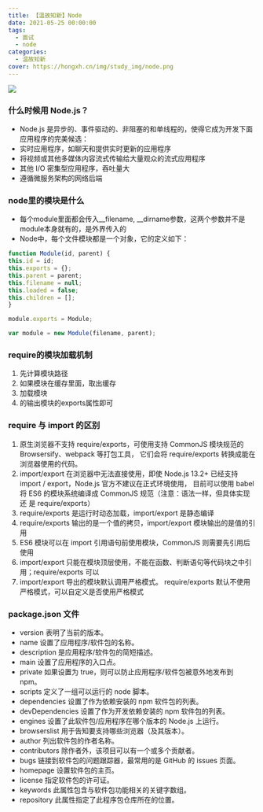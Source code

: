 ```yaml
---
title: 【温故知新】Node
date: 2021-05-25 00:00:00
tags:
  - 面试
  - node
categories:
  - 温故知新
cover: https://hongxh.cn/img/study_img/node.png
---
```


![](https://hongxh.cn/img/study_img/node.png)

### 什么时候用 Node.js？
- Node.js 是异步的、事件驱动的、非阻塞的和单线程的，使得它成为开发下面应用程序的完美候选：
- 实时应用程序，如聊天和提供实时更新的应用程序
- 将视频或其他多媒体内容流式传输给大量观众的流式应用程序
- 其他 I/O 密集型应用程序，吞吐量大
- 遵循微服务架构的网络后端


### node里的模块是什么
- 每个module里面都会传入__filename, __dirname参数，这两个参数并不是module本身就有的，是外界传入的
- Node中，每个文件模块都是一个对象，它的定义如下：
```javascript
function Module(id, parent) {
this.id = id;
this.exports = {};
this.parent = parent;
this.filename = null;
this.loaded = false;
this.children = [];
}

module.exports = Module;

var module = new Module(filename, parent);
```


### require的模块加载机制
1. 先计算模块路径
2. 如果模块在缓存里面，取出缓存
3. 加载模块
4. 的输出模块的exports属性即可


### require 与 import 的区别
1. 原生浏览器不支持 require/exports，可使用支持 CommonJS 模块规范的 Browsersify、webpack 等打包工具，
   它们会将 require/exports 转换成能在浏览器使用的代码。
2. import/export 在浏览器中无法直接使用，即使 Node.js 13.2+ 已经支持 import / export，Node.js 官方不建议在正式环境使用，
   目前可以使用 babel 将 ES6 的模块系统编译成 CommonJS 规范（注意：语法一样，但具体实现还 是 require/exports）
4. require/exports 是运行时动态加载，import/export 是静态编译
5. require/exports 输出的是一个值的拷贝，import/export 模块输出的是值的引用
6. ES6 模块可以在 import 引用语句前使用模块，CommonJS 则需要先引用后使用
7. import/export 只能在模块顶层使用，不能在函数、判断语句等代码块之中引用；require/exports 可以
8. import/export 导出的模块默认调用严格模式。 require/exports 默认不使用严格模式，可以自定义是否使用严格模式


### package.json 文件
- version 表明了当前的版本。
- name 设置了应用程序/软件包的名称。
- description 是应用程序/软件包的简短描述。
- main 设置了应用程序的入口点。
- private 如果设置为 true，则可以防止应用程序/软件包被意外地发布到 npm。
- scripts 定义了一组可以运行的 node 脚本。
- dependencies 设置了作为依赖安装的 npm 软件包的列表。
- devDependencies 设置了作为开发依赖安装的 npm 软件包的列表。
- engines 设置了此软件包/应用程序在哪个版本的 Node.js 上运行。
- browserslist 用于告知要支持哪些浏览器（及其版本）。
- author 列出软件包的作者名称。
- contributors 除作者外，该项目可以有一个或多个贡献者。
- bugs 链接到软件包的问题跟踪器，最常用的是 GitHub 的 issues 页面。
- homepage 设置软件包的主页。
- license 指定软件包的许可证。
- keywords 此属性包含与软件包功能相关的关键字数组。
- repository 此属性指定了此程序包仓库所在的位置。
